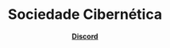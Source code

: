 <div align="center">
  <h1>Sociedade Cibernética</h1>
  
  <b><a href="https://discord.gg/brmasnSNBG">Discord</a></b>
</div>
